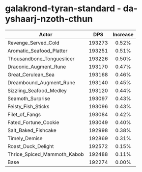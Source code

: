 # galakrond-tyran-standard - da-yshaarj-nzoth-cthun
| Actor | DPS | Increase |
|---|:---:|:---:|
|Revenge_Served_Cold|193273|0.52%|
|Aromatic_Seafood_Platter|193251|0.51%|
|Thousandbone_Tongueslicer|193226|0.50%|
|Draconic_Augment_Rune|193170|0.47%|
|Great_Cerulean_Sea|193168|0.46%|
|Dreambound_Augment_Rune|193140|0.45%|
|Sizzling_Seafood_Medley|193120|0.44%|
|Seamoth_Surprise|193097|0.43%|
|Feisty_Fish_Sticks|193096|0.43%|
|Filet_of_Fangs|193084|0.42%|
|Fated_Fortune_Cookie|193049|0.40%|
|Salt_Baked_Fishcake|192998|0.38%|
|Timely_Demise|192869|0.31%|
|Roast_Duck_Delight|192572|0.15%|
|Thrice_Spiced_Mammoth_Kabob|192488|0.11%|
|Base|192274|0.00%|
